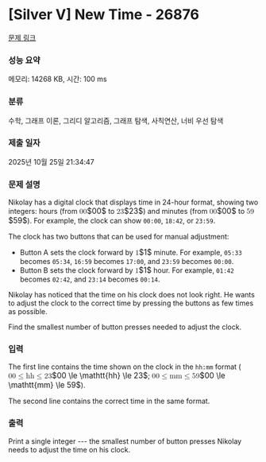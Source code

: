 # [Silver V] New Time - 26876 

[문제 링크](https://www.acmicpc.net/problem/26876) 

### 성능 요약

메모리: 14268 KB, 시간: 100 ms

### 분류

수학, 그래프 이론, 그리디 알고리즘, 그래프 탐색, 사칙연산, 너비 우선 탐색

### 제출 일자

2025년 10월 25일 21:34:47

### 문제 설명

<p>Nikolay has a digital clock that displays time in 24-hour format, showing two integers: hours (from <mjx-container class="MathJax" jax="CHTML" style="font-size: 109%; position: relative;"><mjx-math class="MJX-TEX" aria-hidden="true"><mjx-mn class="mjx-n"><mjx-c class="mjx-c30"></mjx-c><mjx-c class="mjx-c30"></mjx-c></mjx-mn></mjx-math><mjx-assistive-mml unselectable="on" display="inline"><math xmlns="http://www.w3.org/1998/Math/MathML"><mn>00</mn></math></mjx-assistive-mml><span aria-hidden="true" class="no-mathjax mjx-copytext">$00$</span></mjx-container> to <mjx-container class="MathJax" jax="CHTML" style="font-size: 109%; position: relative;"><mjx-math class="MJX-TEX" aria-hidden="true"><mjx-mn class="mjx-n"><mjx-c class="mjx-c32"></mjx-c><mjx-c class="mjx-c33"></mjx-c></mjx-mn></mjx-math><mjx-assistive-mml unselectable="on" display="inline"><math xmlns="http://www.w3.org/1998/Math/MathML"><mn>23</mn></math></mjx-assistive-mml><span aria-hidden="true" class="no-mathjax mjx-copytext">$23$</span></mjx-container>) and minutes (from <mjx-container class="MathJax" jax="CHTML" style="font-size: 109%; position: relative;"><mjx-math class="MJX-TEX" aria-hidden="true"><mjx-mn class="mjx-n"><mjx-c class="mjx-c30"></mjx-c><mjx-c class="mjx-c30"></mjx-c></mjx-mn></mjx-math><mjx-assistive-mml unselectable="on" display="inline"><math xmlns="http://www.w3.org/1998/Math/MathML"><mn>00</mn></math></mjx-assistive-mml><span aria-hidden="true" class="no-mathjax mjx-copytext">$00$</span></mjx-container> to <mjx-container class="MathJax" jax="CHTML" style="font-size: 109%; position: relative;"><mjx-math class="MJX-TEX" aria-hidden="true"><mjx-mn class="mjx-n"><mjx-c class="mjx-c35"></mjx-c><mjx-c class="mjx-c39"></mjx-c></mjx-mn></mjx-math><mjx-assistive-mml unselectable="on" display="inline"><math xmlns="http://www.w3.org/1998/Math/MathML"><mn>59</mn></math></mjx-assistive-mml><span aria-hidden="true" class="no-mathjax mjx-copytext">$59$</span></mjx-container>). For example, the clock can show <code>00:00</code>, <code>18:42</code>, or <code>23:59</code>.</p>

<p>The clock has two buttons that can be used for manual adjustment:</p>

<ul>
	<li>Button A sets the clock forward by <mjx-container class="MathJax" jax="CHTML" style="font-size: 109%; position: relative;"><mjx-math class="MJX-TEX" aria-hidden="true"><mjx-mn class="mjx-n"><mjx-c class="mjx-c31"></mjx-c></mjx-mn></mjx-math><mjx-assistive-mml unselectable="on" display="inline"><math xmlns="http://www.w3.org/1998/Math/MathML"><mn>1</mn></math></mjx-assistive-mml><span aria-hidden="true" class="no-mathjax mjx-copytext">$1$</span></mjx-container> minute. For example, <code>05:33</code> becomes <code>05:34</code>, <code>16:59</code> becomes <code>17:00</code>, and <code>23:59</code> becomes <code>00:00</code>.</li>
	<li>Button B sets the clock forward by <mjx-container class="MathJax" jax="CHTML" style="font-size: 109%; position: relative;"><mjx-math class="MJX-TEX" aria-hidden="true"><mjx-mn class="mjx-n"><mjx-c class="mjx-c31"></mjx-c></mjx-mn></mjx-math><mjx-assistive-mml unselectable="on" display="inline"><math xmlns="http://www.w3.org/1998/Math/MathML"><mn>1</mn></math></mjx-assistive-mml><span aria-hidden="true" class="no-mathjax mjx-copytext">$1$</span></mjx-container> hour. For example, <code>01:42</code> becomes <code>02:42</code>, and <code>23:14</code> becomes <code>00:14</code>.</li>
</ul>

<p>Nikolay has noticed that the time on his clock does not look right. He wants to adjust the clock to the correct time by pressing the buttons as few times as possible.</p>

<p>Find the smallest number of button presses needed to adjust the clock.</p>

### 입력 

 <p>The first line contains the time shown on the clock in the <code>hh:mm</code> format (<mjx-container class="MathJax" jax="CHTML" style="font-size: 109%; position: relative;"><mjx-math class="MJX-TEX" aria-hidden="true"><mjx-mn class="mjx-n"><mjx-c class="mjx-c30"></mjx-c><mjx-c class="mjx-c30"></mjx-c></mjx-mn><mjx-mo class="mjx-n" space="4"><mjx-c class="mjx-c2264"></mjx-c></mjx-mo><mjx-texatom space="4" texclass="ORD"><mjx-mi class="mjx-ty"><mjx-c class="mjx-c1D691 TEX-T"></mjx-c><mjx-c class="mjx-c1D691 TEX-T"></mjx-c></mjx-mi></mjx-texatom><mjx-mo class="mjx-n" space="4"><mjx-c class="mjx-c2264"></mjx-c></mjx-mo><mjx-mn class="mjx-n" space="4"><mjx-c class="mjx-c32"></mjx-c><mjx-c class="mjx-c33"></mjx-c></mjx-mn></mjx-math><mjx-assistive-mml unselectable="on" display="inline"><math xmlns="http://www.w3.org/1998/Math/MathML"><mn>00</mn><mo>≤</mo><mrow data-mjx-texclass="ORD"><mi mathvariant="monospace">hh</mi></mrow><mo>≤</mo><mn>23</mn></math></mjx-assistive-mml><span aria-hidden="true" class="no-mathjax mjx-copytext">$00 \le \mathtt{hh} \le 23$</span></mjx-container>; <mjx-container class="MathJax" jax="CHTML" style="font-size: 109%; position: relative;"><mjx-math class="MJX-TEX" aria-hidden="true"><mjx-mn class="mjx-n"><mjx-c class="mjx-c30"></mjx-c><mjx-c class="mjx-c30"></mjx-c></mjx-mn><mjx-mo class="mjx-n" space="4"><mjx-c class="mjx-c2264"></mjx-c></mjx-mo><mjx-texatom space="4" texclass="ORD"><mjx-mi class="mjx-ty"><mjx-c class="mjx-c1D696 TEX-T"></mjx-c><mjx-c class="mjx-c1D696 TEX-T"></mjx-c></mjx-mi></mjx-texatom><mjx-mo class="mjx-n" space="4"><mjx-c class="mjx-c2264"></mjx-c></mjx-mo><mjx-mn class="mjx-n" space="4"><mjx-c class="mjx-c35"></mjx-c><mjx-c class="mjx-c39"></mjx-c></mjx-mn></mjx-math><mjx-assistive-mml unselectable="on" display="inline"><math xmlns="http://www.w3.org/1998/Math/MathML"><mn>00</mn><mo>≤</mo><mrow data-mjx-texclass="ORD"><mi mathvariant="monospace">mm</mi></mrow><mo>≤</mo><mn>59</mn></math></mjx-assistive-mml><span aria-hidden="true" class="no-mathjax mjx-copytext">$00 \le \mathtt{mm} \le 59$</span></mjx-container>).</p>

<p>The second line contains the correct time in the same format.</p>

### 출력 

 <p>Print a single integer --- the smallest number of button presses Nikolay needs to adjust the time on his clock.</p>

